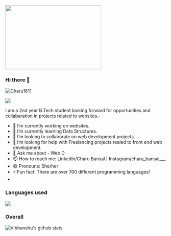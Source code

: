 <img src="https://pronovix.com/sites/default/files/blogpost/image/blogpost_joker_images_1200x800-01.png" height=200px width=300px >

### Hi there 👋
<p align="left"> <img src="https://komarev.com/ghpvc/?username=Charu1611&label=Views&color=blue&style=plastic" alt="Charu1611" /> </p>
<p align="left">
  <a href="https://github.com/priyanka090700"><img src="https://readme-typing-svg.herokuapp.com?color=170D92&lines=Self+Taught+Programmer+and+Developer;Hardworking%2C+Determined%2C+Passionate;Always+learning+new+skills&height=45"></a>
</p>
I am a 2nd year B.Tech student looking forward for opportunities and collabaration in projects related to websites.-

- 🔭 I’m currently working on websites.
- 🌱 I’m currently learning Data Structures.
- 👯 I’m looking to collaborate on web development projects.
- 🤔 I’m looking for help with Freelancing projects realed to front end web development.
- 💬 Ask me about - Web D 
- 📫 How to reach me: LinkedIn/Charu Bansal | Instagram/charu_bansal___
- 😄 Pronouns: She/her
- ⚡ Fun fact:  There are over 700 different programming languages! 
- 
### Languages used
![](https://github-readme-stats.vercel.app/api/top-langs/?username=Charu1611)

### Overall
![Vibhanshu's github stats](https://github-readme-stats.vercel.app/api?username=Charu1611)
